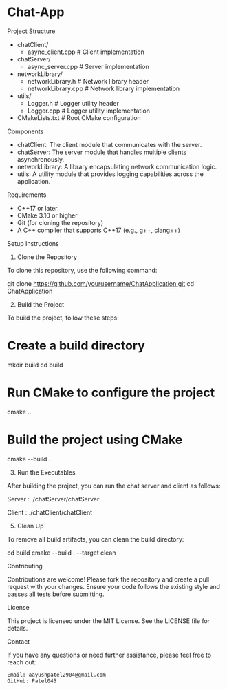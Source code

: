 # Chat-App

Project Structure

- chatClient/
  - async_client.cpp         # Client implementation
- chatServer/
  - async_server.cpp         # Server implementation
- networkLibrary/
  - networkLibrary.h         # Network library header
  - networkLibrary.cpp       # Network library implementation
- utils/
  - Logger.h                 # Logger utility header
  - Logger.cpp               # Logger utility implementation
- CMakeLists.txt             # Root CMake configuration

Components

 - chatClient: The client module that communicates with the server.
 - chatServer: The server module that handles multiple clients asynchronously.
 - networkLibrary: A library encapsulating network communication logic.
 - utils: A utility module that provides logging capabilities across the application.

 Requirements

 - C++17 or later
 - CMake 3.10 or higher
 - Git (for cloning the repository)
 - A C++ compiler that supports C++17 (e.g., g++, clang++)

Setup Instructions
1. Clone the Repository

To clone this repository, use the following command:

git clone https://github.com/yourusername/ChatApplication.git
cd ChatApplication


2. Build the Project

To build the project, follow these steps:
# Create a build directory
mkdir build
cd build

# Run CMake to configure the project
cmake ..

# Build the project using CMake
cmake --build .


3. Run the Executables

After building the project, you can run the chat server and client as follows:

Server : 
./chatServer/chatServer <PORT NUMBER>

Client :
./chatClient/chatClient <SERVER IP> <SERVER PORT>


5. Clean Up

To remove all build artifacts, you can clean the build directory:

cd build
cmake --build . --target clean


Contributing

Contributions are welcome! Please fork the repository and create a pull request with your changes. Ensure your code follows the existing style and passes all tests before submitting.

License

This project is licensed under the MIT License. See the LICENSE file for details.


Contact

If you have any questions or need further assistance, please feel free to reach out:

    Email: aayushpatel2904@gmail.com
    GitHub: Patel045